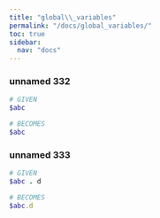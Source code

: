 ```yaml
---
title: "global\\_variables"
permalink: "/docs/global_variables/"
toc: true
sidebar:
  nav: "docs"
---
```

### unnamed 332
```ruby
# GIVEN
$abc
```
```ruby
# BECOMES
$abc
```
### unnamed 333
```ruby
# GIVEN
$abc . d
```
```ruby
# BECOMES
$abc.d
```
